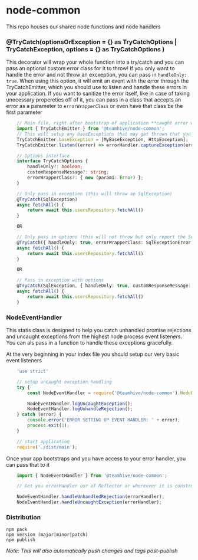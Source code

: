 # node-common
This repo houses our shared node functions and node handlers


### @TryCatch(optionsOrException = {} as TryCatchOptions | TryCatchException, options = {} as TryCatchOptions )
This decorator will wrap your whole function into a try/catch and you can pass an optional custom error class for it to throw! If you only want to handle the error and not throw an excxeption, you can pass in `handleOnly: true`. When using this option, it will emit an event with the error through the TryCatchEmitter, which you should use to listen and handle these errors in your application. If you want to sanitize the error itself, like in case of taking unecessary propereties off of it, you can pass in a class that accepts an error as a parameter to `errorWrapperClass` or even have that class be the first parameter

```typescript
    // Main file, right after bootstrap of application **caught error will be handled here**
    import { TryCatchEmitter } from '@teamhive/node-common';
    // This will setup any baseExceptions that may get thrown that you dont want to wrap with the wrapping class
    TryCatchEmitter.baseException = [MyBaseException, HttpException];
    TryCatchEmitter.listen((error) => errorHandler.captureException(error));

    // Options interface
    interface TryCatchOptions {
        handleOnly?: boolean;
        customResponseMessage?: string;
        errorWrapperClass?: { new (param1: Error) };
    }

    // Only pass in exception (this will throw an SqlException)
    @TryCatch(SqlException)
    async fetchAll() {
        return await this.usersRepository.fetchAll()
    }

    OR

    // Only pass in options (this will not throw but only report the SqlExceptionError)
    @TryCatch({ handleOnly: true, errorWrapperClass: SqlExceptionError })
    async fetchAll() {
        return await this.usersRepository.fetchAll()
    }

    OR

    // Pass in exception with options
    @TryCatch(SqlException, { handleOnly: true, customResponseMessage: 'error creating content' })
    async fetchAll() {
        return await this.usersRepository.fetchAll()
    }
```



### NodeEventHandler
This statis class is designed to help you catch unhandled promise rejections and uncaught exceptions from the highest node process event listeners. You can als pass in a function to handle these exceptions gracefully.

At the very beginning in your index file you should setup our very basic event listeners
```typescript
    'use strict'

    // setup uncaught exception handling
    try {
        const NodeEventHandler = require('@teamhive/node-common').NodeEventHandler;

        NodeEventHandler.logUncaughtException();
        NodeEventHandler.logUnhandleRejection();
    } catch (error) {
        console.error('ERROR SETTING UP EVENT HANDLER: ' + error);
        process.exit(1);
    }

    // start application
    require('./dist/main');
```

Once your app bootstraps and you have access to your error handler, you can pass that to it
```typescript
    import { NodeEventHandler } from '@teamhive/node-common';

    // Get you errorHandler our of Reflector or whereever it is constructed

    NodeEventHandler.handleUnhandledRejection(errorHandler);
    NodeEventHandler.handleUncaughtException(errorHandler);
```




### Distribution
```
npm pack
npm version (major|minor|patch)
npm publish
```

_Note: This will also automatically push changes and tags post-publish_